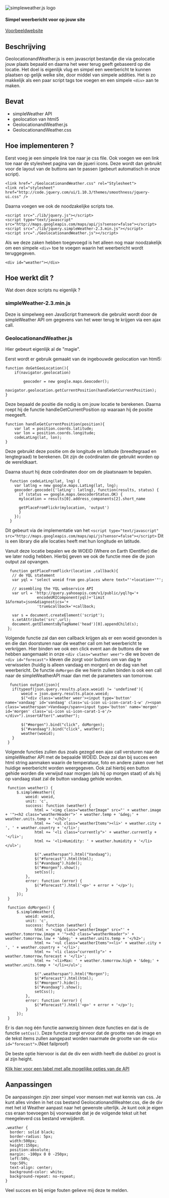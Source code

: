 ![simpleweather.js logo](http://fc03.deviantart.net/fs70/i/2011/010/4/d/simple_weather_by_dijaysazon-d36unip.png)

#### Simpel weerbericht voor op jouw site #####
[Voorbeeldwebsite](https://rawgithub.com/JonasiDeetens/WeatherForecastTI2Groep07/master/GeolocationandWeather.html)

## Beschrijving
GeolocationandWeather.js is een javascript bestandje die via geolocatie jouw plaats bepaald en daarna het weer 
terug geeft gebaseerd op die locatie. Het doel is eigenlijk vlug en simpel een weerbericht te kunnen plaatsen 
op gelijk welke site, door middel van simpele addities. Het is zo makkelijk als een paar script tags toe voegen 
en een simpele `<div>` aan te maken.

## Bevat
* simpleWeather API
* geolocation van html5
* GeolocationandWeather.js
* GeolocationandWeather.css

## Hoe implementeren ?
Eerst voeg je een simpele link toe naar je css file.
Ook voegen we een link toe naar de stylesheet pagina van de jqueri icons.
Deze wordt dan gebruikt voor de layout van de buttons aan te passen (gebeurt automatisch in onze script).

```
<link href="./GeolocationandWeather.css" rel="Stylesheet">
<link rel="stylesheet" href="http://code.jquery.com/ui/1.10.3/themes/smoothness/jquery-ui.css" />
```

Daarna voegen we ook de noodzakelijke scripts toe.

```
<script src="./lib/jquery.js"></script>
<script type="text/javascript" src="http://maps.googleapis.com/maps/api/js?sensor=false"></script> 
<script src="./lib/jquery.simpleWeather-2.3.min.js"></script>
<script src="./GeolocationandWeather.js"></script>
```

Als we deze zaken hebben toegevoegd is het alleen nog maar noodzakelijk om een simpele `<div>` toe te voegen waarin
het weerbericht wordt teruggegeven.

```
<div id="weather"></div>
```

## Hoe werkt dit ?
Wat doen deze scripts nu eigenlijk ?

### simpleWeather-2.3.min.js
Deze is simpelweg een JavaScript framework die gebruikt wordt door de simpleWeather API om gegevens van het weer terug
te krijgen via een ajax call.

### GeolocationandWeather.js
Hier gebeurt eigenlijk al de "magie".

Eerst wordt er gebruik gemaakt van de ingebouwde geolocation van html5:

```
function doGetGeoLocation(){
    if(navigator.geolocation)
    	
    	geocoder = new google.maps.Geocoder();
        navigator.geolocation.getCurrentPosition(handleGetCurrentPosition);
}
```

Deze bepaald de positie die nodig is om jouw locatie te berekenen.
Daarna roept hij de functie handleGetCurrentPosition op waaraan hij de positie meegeeft.

```
function handleGetCurrentPosition(position){
    var lat = position.coords.latitude;
    var lon = position.coords.longitude;
    codeLatLng(lat, lon);
}
```

Deze gebruikt deze positie om de longitude en latitude (breedtegraad en lengtegraad) te berekenen.
Dit zijn de coördinaten die gebruikt worden op de wereldkaart.

Daarna stuurt hij deze coördinaten door om de plaatsnaam te bepalen.

```
  function codeLatLng(lat, lng) {
    var latlng = new google.maps.LatLng(lat, lng);
    geocoder.geocode({'latLng': latlng}, function(results, status) {
      if (status == google.maps.GeocoderStatus.OK) {
      mylocation = results[0].address_components[2].short_name
      
      getPlaceFromFlickr(mylocation, 'output')
      }
    });
  }
```

Dit gebeurt via de implementatie van het 
`<script type="text/javascript" src="http://maps.googleapis.com/maps/api/js?sensor=false"></script>`
Dit is een library die alle locaties heeft met hun longitude en latitude.

Vanuit deze locatie bepalen we de WOEID (Where on Earth IDentifier) die we later nodig hebben.
Hierbij geven we ook de functie mee die de json output zal opvangen.

```
  function getPlaceFromFlickr(location ,callback){
   // de YQL statement
   var yql = 'select woeid from geo.places where text="'+location+'"';

   // assembling the YQL webservice API
   var url = 'http://query.yahooapis.com/v1/public/yql?q='+
              encodeURIComponent(yql)+'limit 1&format=json&diagnostics='+
              'true&callback='+callback;

   var s = document.createElement('script');
   s.setAttribute('src',url);
   document.getElementsByTagName('head')[0].appendChild(s);
 };
```

Volgende functie zal dan een callback krijgen als er een woeid gevonden is en die dan doorsturen naar de weather call
om het weerbericht te verkrijgen.
Hier binden we ook een click event aan de buttons die we hebben aangemaakt in onze `<div class="weather weer">` die we boven de `<div id="forecast">`
kleven die zorgt voor buttons om van dag te verwisselen (huidig is alleen vandaag en morgen) en de dag van het weerbericht.
De functie `doMorgen` die we hierin zullen binden is ook een call naar de simpleWeatherAPI maar dan met de parameters van tomorrow.

```
  function output(json){
   if(typeof(json.query.results.place.woeid) != 'undefined'){
       woeid = json.query.results.place.woeid;
       $("<div class='weather weer'><input type='button' name='vandaag' id='vandaag' class='ui-icon ui-icon-carat-1-w' /><span class='weatherspan'>Vandaag</span><input type='button' name='morgen' id='morgen' class='ui-icon ui-icon-carat-1-e'/></div>").insertAfter(".weather");
        
       $("#morgen").bind("click", doMorgen);
       $("#vandaag").bind("click", weather);
       weather(woeid);
   }
 }
```

Volgende functies zullen dus zoals gezegd een ajax call versturen naar de simpleWeather API met de bepaalde WOEID.
Deze zal dan bij succes een html string aanmaken waarin de temperatuur, foto en andere zaken over het huidige
weerbericht worden weergegeven.
Ook zal hierbij een button gehide worden die verwijsd naar morgen (als hij op morgen staat) of als hij op
vandaag staat zal de button vandaag gehide worden.

```
 function weather() {
     $.simpleWeather({
         woeid: woeid,
         unit: 'c',
         success: function (weather) {
             html = '<img class="weatherImage" src="' + weather.image + '"><h2 class="weatherHeader">' + weather.temp + '&deg;' + weather.units.temp + '</h2>';
             html += '<ul class="weatherItems"><li>' + weather.city + ', ' + weather.country + '</li>';
             html += '<li class="currently">' + weather.currently + '</li>';
             html += '<li>Humidity: ' + weather.humidity + '</li></ul>';

             $(".weatherspan").html("Vandaag");
             $("#forecast").html(html);
             $("#vandaag").hide();
             $("#morgen").show();
             setCss();
         },
         error: function (error) {
             $("#forecast").html('<p>' + error + '</p>');
         }
     });
 }
 
 function doMorgen() {
     $.simpleWeather({
         woeid: woeid,
         unit: 'c',
         success: function (weather) {
             html = '<img class="weatherImage" src="' + weather.tomorrow.image + '"><h2 class="weatherHeader">' + weather.tomorrow.low + '&deg;' + weather.units.temp + '</h2>';
             html += '<ul class="weatherItems"><li>' + weather.city + ', ' + weather.country + '</li>';
             html += '<li class="currently">' + weather.tomorrow.forecast + '</li>';
             html += '<li>Max: ' + weather.tomorrow.high + '&deg;' + weather.units.temp + '</li></ul>';

             $(".weatherspan").html("Morgen");
             $("#forecast").html(html);
             $("#morgen").hide();
             $("#vandaag").show();
             setCss();
         },
         error: function (error) {
             $("#forecast").html('<p>' + error + '</p>');
         }
     });
 }
```

Er is dan nog één functie aanwezig binnen deze functies en dat is de functie `setCss()`.
Deze functie zorgt ervoor dat de grootte van de image en de tekst items zullen aangepast worden naarmate de grootte van 
de `<div id="forecast">`.(Niet failproof)

De beste optie hiervoor is dat de div een width heeft die dubbel zo groot is al zijn height.

[Klik hier voor een tabel met alle mogelijke opties van de API](http://simpleweatherjs.com)

## Aanpassingen
De aanpassingen zijn zeer simpel voor mensen met wat kennis van css.
Je kunt alles vinden in het css bestand GeolocationandWeahter.css, die de div met het id Weather aanpast naar het gewenste
uiterlijk.
Je kunt ook je eigen css eraan toevoegen bij voorwaarde dat je de volgende tekst uit het meegeleverd css bestand verwijderdt.

```
.weather {
  border: solid black;
  border-radius: 5px;
  width:500px;
  height:150px;
  position:absolute;
  margin: -100px 0 0 -250px;
  left:50%;
  top:50%;
  text-align: center;
  background-color: white;
  background-repeat: no-repeat;
}
```

Veel succes en bij enige fouten gelieve mij deze te melden.
